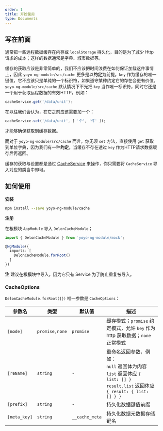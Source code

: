 ```yaml
---
order: 1
title: 开始使用
type: Documents
---
```


## 写在前面

通常把一些远程数据缓存在内存或 `localStorage` 持久化，目的是为了减少 Http 请求的成本；这样的数据通常是字典、城市数据等。

缓存的获取应该是非常简单的，我们不应该把时间浪费在如何保证加载这件事情上，因此 `yoyo-ng-module/src/cache` 更多是以**约定**为前提。`key` 作为缓存的唯一键值，它不应该只是单纯的一个标识符，如果遵守某种约定它的存在会更有价值。`yoyo-ng-module/src/cache` 默认情况下不光把 `key` 当作唯一标识符，同时它还是一个用于获取远程数据的有效HTTP，例如：

```ts
cacheService.get('/data/unit');
```

在以往我们会认为，在它之前应该需要加一个：

```ts
cacheService.set('/data/unit', [ '个', '件' ]);
```

才能够确保获取到缓存数据。

而对于 `yoyo-ng-module/src/cache` 而言，你无须 `set` 方法，直接使用 `get` 获取到单位字典，因为我们有一种**约定**，当缓存不存在透过 `key` 作为HTTP请求数据缓存后再返回。

缓存的获取与设置都是通过 [CacheService](/cache/service) 来操作，你只需要将 `CacheService` 导入对应的类当中即可。

## 如何使用

**安装**

```bash
npm install --save yoyo-ng-module/cache
```

**注册**

在根模块 `AppModule` 导入 `DelonCacheModule`；

```ts
import { DelonCacheModule } from 'yoyo-ng-module/mock';

@NgModule({
  imports: [
    DelonCacheModule.forRoot()
  ]
})
```

**注** 建议在根模块中导入，因为它只有 Service 为了防止重复被导入。

### CacheOptions

`DelonCacheModule.forRoot({})` 唯一参数是 `CacheOptions`：

| 参数名 | 类型 | 默认值 | 描述 |
| ----- | --- | --- | --- |
| `[mode]` | `promise,none` | `promise` | 缓存模式；`promise` 约定模式，允许 `key` 作为 http 获取数据；`none` 正常模式 |
| `[reName]` | `string` | - | 重命名返回参数，例如：<br> `null` 返回体为内容<br>`list` 返回体应 `{ list: [] }`<br>`result.list` 返回体应 `{ result: { list: [] } }` |
| `[prefix]` | `string` | - | 持久化数据键值前缀 |
| `[meta_key]` | `string` | `__cache_meta` | 持久化数据元数据存储键名 |
